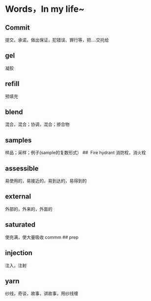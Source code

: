 # Words，In my life~
## Commit
提交，承诺，做出保证，犯错误、罪行等，把....交托给
## gel
凝胶
## refill
预填充
## blend
混合，混合；协调，混合；掺合物
## samples
样品；采样；例子(sample的复数形式）
##  Fire hydrant
消防栓，消火栓
## assessible
易使用的，易接近的，易到达的，易得到的
##  external
外部的，外来的，外面的
## saturated
使充满，使大量吸收
commm ## prep
## injection
注入，注射
## yarn
纱线，奇谈，故事，讲故事，用纱线缠